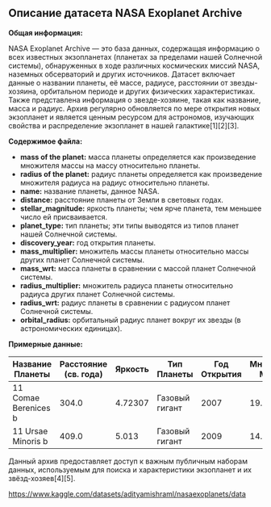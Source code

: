 ## Описание датасета NASA Exoplanet Archive

**Общая информация:**

NASA Exoplanet Archive — это база данных, содержащая информацию о всех известных экзопланетах (планетах за пределами нашей Солнечной системы), обнаруженных в ходе различных космических миссий NASA, наземных обсерваторий и других источников. Датасет включает данные о названии планеты, её массе, радиусе, расстоянии от звезды-хозяина, орбитальном периоде и других физических характеристиках. Также представлена информация о звезде-хозяине, такая как название, масса и радиус. Архив регулярно обновляется по мере открытия новых экзопланет и является ценным ресурсом для астрономов, изучающих свойства и распределение экзопланет в нашей галактике[1][2][3].

**Содержимое файла:**

- **mass of the planet:** масса планеты определяется как произведение множителя массы на массу относительно планеты.
- **radius of the planet:** радиус планеты определяется как произведение множителя радиуса на радиус относительно планеты.
- **name:** название планеты, данное NASA.
- **distance:** расстояние планеты от Земли в световых годах.
- **stellar_magnitude:** яркость планеты; чем ярче планета, тем меньшее число ей присваивается.
- **planet_type:** тип планеты; эти типы выводятся из типов планет нашей Солнечной системы.
- **discovery_year:** год открытия планеты.
- **mass_multiplier:** множитель массы планеты относительно массы других планет Солнечной системы.
- **mass_wrt:** масса планеты в сравнении с массой планет Солнечной системы.
- **radius_multiplier:** множитель радиуса планеты относительно радиуса других планет Солнечной системы.
- **radius_wrt:** радиус планеты в сравнении с радиусом планет Солнечной системы.
- **orbital_radius:** орбитальный радиус планет вокруг их звезды (в астрономических единицах).

**Примерные данные:**

| Название Планеты | Расстояние (св. года) | Яркость | Тип Планеты | Год Открытия | Множитель Массы | Масса Относительно | Множитель Радиуса | Радиус Относительно |
|------------------|-----------------------|---------|-------------|--------------|-----------------|--------------------|-------------------|---------------------|
| 11 Comae Berenices b | 304.0                 | 4.72307 | Газовый гигант | 2007         | 19.4            | Юпитер             | 1.08              | Юпитер              |
| 11 Ursae Minoris b   | 409.0                 | 5.013   | Газовый гигант | 2009         | 14.74           | Юпитер             | 1.09              | Юпитер              |

Данный архив предоставляет доступ к важным публичным наборам данных, используемым для поиска и характеристики экзопланет и их звёзд-хозяев[4][5].

https://www.kaggle.com/datasets/adityamishraml/nasaexoplanets/data